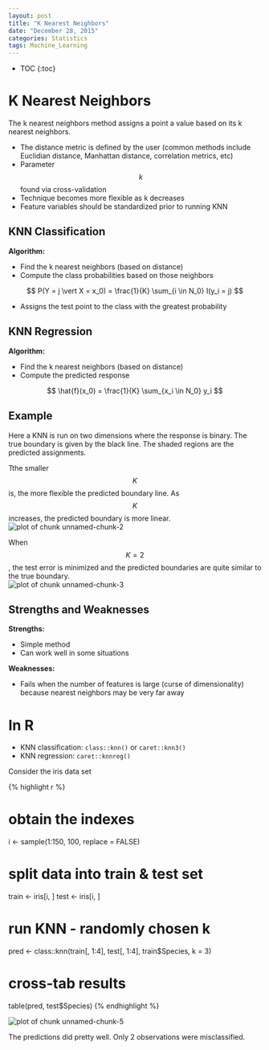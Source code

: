 ```yaml
---
layout: post
title: "K Nearest Neighbors"
date: "December 28, 2015"
categories: Statistics
tags: Machine_Learning
---
```


* TOC
{:toc}



# K Nearest Neighbors
The k nearest neighbors method assigns a point a value based on its k nearest neighbors.

* The distance metric is defined by the user (common methods include Euclidian distance, Manhattan distance, correlation metrics, etc)
* Parameter $$k$$ found via cross-validation
* Technique becomes more flexible as k decreases
* Feature variables should be standardized prior to running KNN

## KNN Classification

**Algorithm:**

* Find the k nearest neighbors (based on distance)
* Compute the class probabilities based on those neighbors

$$ P(Y = j \vert X = x_0) = \frac{1}{K} \sum_{i \in N_0} I(y_i = j) $$

* Assigns the test point to the class with the greatest probability

## KNN Regression

**Algorithm:**

* Find the k nearest neighbors (based on distance)
* Compute the predicted response

$$ \hat{f}(x_0) = \frac{1}{K} \sum_{x_i \in N_0} y_i $$

## Example

Here a KNN is run on two dimensions where the response is binary. The true boundary is given by the black line. The shaded regions are the predicted assignments.

Tthe smaller $$K$$ is, the more flexible the predicted boundary line. As $$K$$ increases, the predicted boundary is more linear. 
<img src="/nhuyhoa/figure/source/2015-12-28-KNN/unnamed-chunk-2-1.png" title="plot of chunk unnamed-chunk-2" alt="plot of chunk unnamed-chunk-2" style="display: block; margin: auto;" />

When $$K = 2$$, the test error is minimized and the predicted boundaries are quite similar to the true boundary.
<img src="/nhuyhoa/figure/source/2015-12-28-KNN/unnamed-chunk-3-1.png" title="plot of chunk unnamed-chunk-3" alt="plot of chunk unnamed-chunk-3" style="display: block; margin: auto;" />

## Strengths and Weaknesses

**Strengths:**

* Simple method
* Can work well in some situations

**Weaknesses:**

* Fails when the number of features is large (curse of dimensionality) because nearest neighbors may be very far away

# In R

* KNN classification: `class::knn()` or `caret::knn3()`
* KNN regression: `caret::knnreg()`

Consider the iris data set

{% highlight r %}
# obtain the indexes
i <- sample(1:150, 100, replace = FALSE)

# split data into train & test set
train <- iris[i, ]
test <- iris[i, ]

# run KNN - randomly chosen k
pred <- class::knn(train[, 1:4], test[, 1:4], train$Species, k = 3)

# cross-tab results
table(pred, test$Species)
{% endhighlight %}

<img src="/nhuyhoa/figure/source/2015-12-28-KNN/unnamed-chunk-5-1.png" title="plot of chunk unnamed-chunk-5" alt="plot of chunk unnamed-chunk-5" style="display: block; margin: auto;" />

The predictions did pretty well. Only 2 observations were misclassified. 
